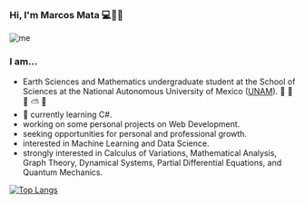### Hi, I'm Marcos Mata 💻🌋🌌

![me](https://user-images.githubusercontent.com/36939966/89741268-6cc2c300-da55-11ea-9b0f-04d2100eaa8f.jpg)

### I am...
- Earth Sciences and Mathematics undergraduate student at the School of Sciences at the National Autonomous University of Mexico ([UNAM](https://www.unam.mx)). :volcano: :herb: :ocean: :partly_sunny: :milky_way:
- 🌱 currently learning C#.
- working on some personal projects on Web Development.
- seeking opportunities for personal and professional growth.
- interested in Machine Learning and Data Science.
- strongly interested in Calculus of Variations, Mathematical Analysis, Graph Theory, Dynamical Systems, Partial Differential Equations, and Quantum Mechanics.

[![Top Langs](https://github-readme-stats.vercel.app/api/top-langs/?username=Mata13&layout=compact)](https://github.com/anuraghazra/github-readme-stats)
